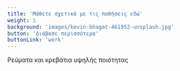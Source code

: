 ```yaml
---
title: 'Μάθετε σχετικά με τις παθήσεις εδώ'
weight: 1
background: 'images/kevin-bhagat-461952-unsplash.jpg'
button: 'Διάβασε περισσότερα'
buttonLink: 'work'
---
```


Ρεύματα και κρεβάτια υψηλής ποιότητας